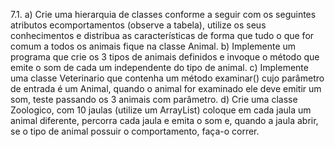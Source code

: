 7.1.
a) Crie uma hierarquia de classes conforme a seguir com os seguintes atributos ecomportamentos (observe a tabela), utilize os seus conhecimentos e distribua as características de forma que tudo o que for comum a todos os animais fique na classe Animal.
b) Implemente um programa que crie os 3 tipos de animais definidos e invoque o método que emite o som de cada um independente do tipo de animal.
c) Implemente uma classe Veterinario que contenha um método examinar() cujo parâmetro de entrada é um Animal, quando o animal for examinado ele deve emitir um som, teste passando os 3 animais com parâmetro.
d) Crie uma classe Zoologico, com 10 jaulas (utilize um ArrayList) coloque em cada jaula um animal diferente, percorra cada jaula e emita o som e, quando a jaula abrir, se o tipo de animal possuir o comportamento, faça-o correr.
